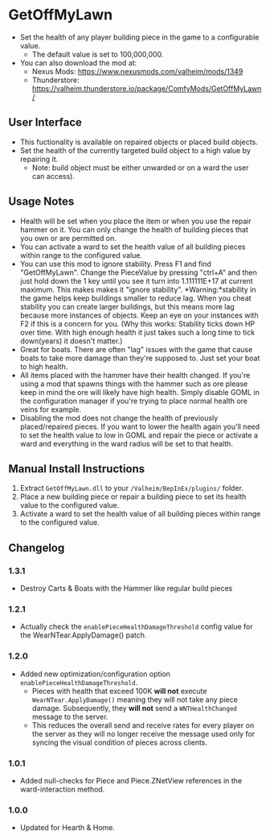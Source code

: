 # GetOffMyLawn

  * Set the health of any player building piece in the game to a configurable value.
    * The default value is set to 100,000,000.
  * You can also download the mod at:
    * Nexus Mods: https://www.nexusmods.com/valheim/mods/1349
    * Thunderstore: https://valheim.thunderstore.io/package/ComfyMods/GetOffMyLawn/

## User Interface

  * This fuctionality is available on repaired objects or placed build objects.
  * Set the health of the currently targeted build object to a high value by repairing it.
    * Note: build object must be either unwarded or on a ward the user can access).

## Usage Notes

- Health will be set when you place the item or when you use the repair hammer on it. You can only change the health of building pieces that you own or are permitted on.
- You can activate a ward to set the health value of all building pieces within range to the configured value.
- You can use this mod to ignore stability. Press F1 and find "GetOffMyLawn". Change the PieceValue by pressing "ctrl+A" and then just hold down the 1 key until you see it turn into 1.111111E+17 at current maximum. This makes makes it "ignore stability". *Warning:*stability in the game helps keep buildings smaller to reduce lag. When you cheat stability you can create larger buildings, but this means more lag because more instances of objects. Keep an eye on your instances with F2 if this is a concern for you. (Why this works: Stability ticks down HP over time. With high enough health it just takes such a long time to tick down(years) it doesn't matter.)
- Great for boats. There are often "lag" issues with the game that cause boats to take more damage than they're supposed to. Just set your boat to high health. 
- All items placed with the hammer have their health changed. If you're using a mod that spawns things with the hammer such as ore please keep in mind the ore will likely have high health. Simply disable GOML in the configuration manager if you're trying to place normal health ore veins for example.
- Disabling the mod does not change the health of previously placed/repaired pieces. If you want to lower the health again you'll need to set the health value to low in GOML and repair the piece or activate a ward and everything in the ward radius will be set to that health.

## Manual Install Instructions

  1. Extract `GetOffMyLawn.dll` to your `/Valheim/BepInEx/plugins/` folder.
  2. Place a new building piece or repair a building piece to set its health value to the configured value.
  3. Activate a ward to set the health value of all building pieces within range to the configured value.

## Changelog

### 1.3.1
  * Destroy Carts & Boats with the Hammer like regular build pieces

### 1.2.1

  * Actually check the `enablePieceHealthDamageThreshold` config value for the WearNTear.ApplyDamage() patch.

### 1.2.0

  * Added new optimization/configuration option `enablePieceHealthDamageThreshold`.
    * Pieces with health that exceed 100K **will not** execute `WearNTear.ApplyDamage()` meaning they will not
      take any piece damage. Subsequently, they **will not** send a `WNTHealthChanged` message to the server.
    * This reduces the overall send and receive rates for every player on the server as they will no longer receive
      the message used only for syncing the visual condition of pieces across clients.

### 1.0.1

  * Added null-checks for Piece and Piece.ZNetView references in the ward-interaction method.

### 1.0.0

  * Updated for Hearth & Home.
